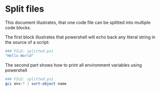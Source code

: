 # Split files

This document illustrates, that one code file can be splitted into multiple code blocks.

The first block illustrates that powershell will echo back any literal string in the source of a script:

```powershell
### FILE: splitted.ps1
"Hello World"
```

The second part shows how to print all environment variables using powershell

```powershell
### FILE: splitted.ps1
gci env:* | sort-object name
```